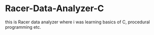 # Racer-Data-Analyzer-C
this is Racer data analyzer where i was learning basics of C, procedural programming etc.
